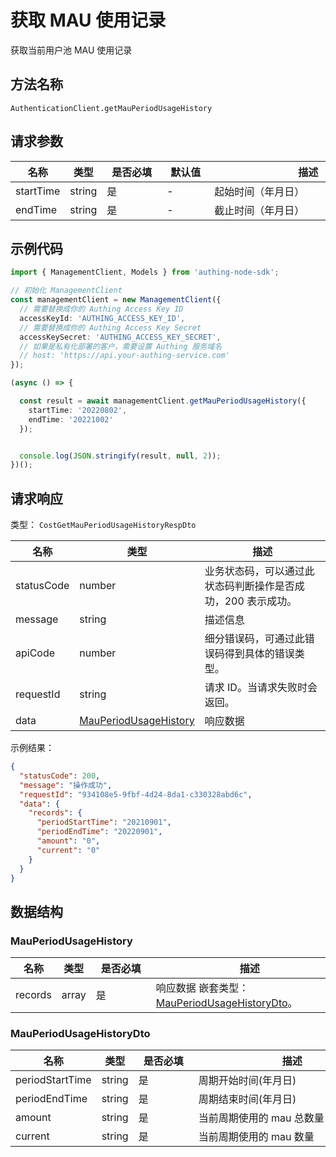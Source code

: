 # 获取 MAU 使用记录

<!--
  警告⚠️：
  不要直接修改该文档，
  https://github.com/Authing/authing-docs-factory
  使用该项目进行生成
-->

<LastUpdated />

获取当前用户池 MAU 使用记录

## 方法名称

`AuthenticationClient.getMauPeriodUsageHistory`

## 请求参数

| 名称 | 类型 | <div style="width:80px">是否必填</div> | <div style="width:60px">默认值</div> | <div style="width:300px">描述</div> | <div style="width:200px">示例值</div> |
| ---- | ---- | ---- | ---- | ---- | ---- |
 | startTime | string  | 是 | - | 起始时间（年月日）  | `20220202` |
 | endTime | string  | 是 | - | 截止时间（年月日）  | `20220802` |




## 示例代码

```ts
import { ManagementClient, Models } from 'authing-node-sdk';

// 初始化 ManagementClient
const managementClient = new ManagementClient({
  // 需要替换成你的 Authing Access Key ID
  accessKeyId: 'AUTHING_ACCESS_KEY_ID',
  // 需要替换成你的 Authing Access Key Secret
  accessKeySecret: 'AUTHING_ACCESS_KEY_SECRET',
  // 如果是私有化部署的客户，需要设置 Authing 服务域名
  // host: 'https://api.your-authing-service.com'
});

(async () => {

  const result = await managementClient.getMauPeriodUsageHistory({
    startTime: '20220802',
    endTime: '20221002'
  });


  console.log(JSON.stringify(result, null, 2));
})();

```



  
## 请求响应

类型： `CostGetMauPeriodUsageHistoryRespDto`

| 名称 | 类型 | 描述 |
| ---- | ---- | ---- |
| statusCode | number | 业务状态码，可以通过此状态码判断操作是否成功，200 表示成功。 |
| message | string | 描述信息 |
| apiCode | number | 细分错误码，可通过此错误码得到具体的错误类型。 |
| requestId | string | 请求 ID。当请求失败时会返回。 |
| data | <a href="#MauPeriodUsageHistory">MauPeriodUsageHistory</a> | 响应数据 |



示例结果：

```json
{
  "statusCode": 200,
  "message": "操作成功",
  "requestId": "934108e5-9fbf-4d24-8da1-c330328abd6c",
  "data": {
    "records": {
      "periodStartTime": "20210901",
      "periodEndTime": "20220901",
      "amount": "0",
      "current": "0"
    }
  }
}
```

## 数据结构


### <a id="MauPeriodUsageHistory"></a> MauPeriodUsageHistory

| 名称 | 类型 | <div style="width:80px">是否必填</div> | <div style="width:300px">描述</div> | <div style="width:200px">示例值</div> |
| ---- |  ---- | ---- | ---- | ---- |
| records | array | 是 | 响应数据 嵌套类型：<a href="#MauPeriodUsageHistoryDto">MauPeriodUsageHistoryDto</a>。  |  |


### <a id="MauPeriodUsageHistoryDto"></a> MauPeriodUsageHistoryDto

| 名称 | 类型 | <div style="width:80px">是否必填</div> | <div style="width:300px">描述</div> | <div style="width:200px">示例值</div> |
| ---- |  ---- | ---- | ---- | ---- |
| periodStartTime | string | 是 | 周期开始时间(年月日)   |  `20210901` |
| periodEndTime | string | 是 | 周期结束时间(年月日)   |  `20220901` |
| amount | string | 是 | 当前周期使用的 mau 总数量   |  `0` |
| current | string | 是 | 当前周期使用的 mau 数量   |  `0` |


